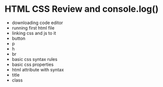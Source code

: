 # HTML CSS Review and console.log()
- downloading code editor
- running first html file
- linking css and js to it
- button
- p
- h
- br
- basic css syntax rules
- basic css properties
- html attribute with syntax
- title
- class
